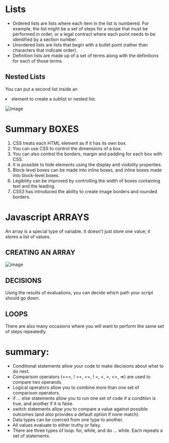 # Lists

- Ordered lists are lists where each item in the list is numbered. For example, the list might be a set of steps for a recipe that must be performed in order, or a legal contract where each point needs to be identified by a section
number.
- Unordered lists are lists that begin with a bullet point
(rather than characters that indicate order).
- Definition lists are made up of a set of terms along with the
definitions for each of those terms.

## Nested Lists
You can put a second list inside an <li> element to create a sublist or nested list.

![image](https://image.slidesharecdn.com/nestedlists-160529154000/95/nested-lists-in-html-6-638.jpg?cb=1464536505)

# Summary BOXES

1. CSS treats each HTML element as if it has its own box.
2. You can use CSS to control the dimensions of a box.
3. You can also control the borders, margin and padding for each box with CSS.
4. It is possible to hide elements using the display and visibility properties.
5. Block-level boxes can be made into inline boxes, and inline boxes made into block-level boxes.
6. Legibility can be improved by controlling the width of boxes containing text and the leading.
7. CSS3 has introduced the ability to create image borders and rounded borders.

# Javascript ARRAYS 
An array is a special type of variable. It doesn't just store one value; it stores a list of values. 

## CREATING AN ARRAY 
![image](https://www.informit.com/content/images/exc01_9780133798692/elementLinks/th01fig02.jpg)

## DECISIONS
Using the results of evaluations, you can decide which path your script should go down.
## LOOPS
There are also many occasions where you will want to perform the same set of steps repeatedly. 

# summary:

- Conditional statements allow your code to make decisions about what to do next.
- Comparison operators (===, ! ==, ==, ! =, <, >, <=, =>) are used to compare two operands.
- Logical operators allow you to combine more than one set of comparison operators.
- if ... else statements allow you to run one set of code if a condition is true, and another if it is false.
- switch statements allow you to compare a value against possible outcomes (and also provides a default option if none match).
- Data types can be coerced from one type to another.
- All values evaluate to either truthy or falsy.
- There are three types of loop: for, while, and do ... while. Each repeats a set of statements. 